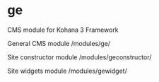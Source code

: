 # ge
CMS module for Kohana 3 Framework

General CMS module
/modules/ge/

Site constructor module
/modules/geconstructor/

Site widgets module
/modules/gewidget/
